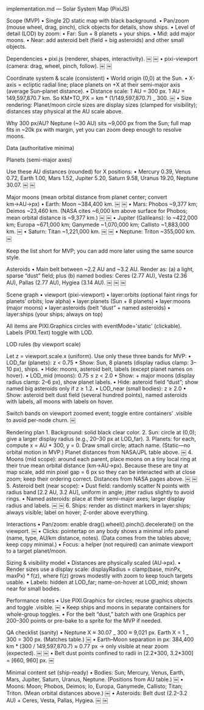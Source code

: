implementation.md — Solar System Map (PixiJS)

Scope (MVP)
• Single 2D static map with black background.
• Pan/zoom (mouse wheel, drag, pinch), click objects for details, show ships.
• Level of detail (LOD) by zoom:
• Far: Sun + 8 planets + your ships.
• Mid: add major moons.
• Near: add asteroid belt (field + big asteroids) and other small objects.

Dependencies
• pixi.js (renderer, shapes, interactivity). ￼ ￼
• pixi-viewport (camera: drag, wheel, pinch, follow). ￼ ￼

Coordinate system & scale (consistent)
• World origin (0,0) at the Sun.
• X-axis = ecliptic radial line; place planets on +X at their semi-major axis (average Sun–planet distance).
• Distance scale: 1 AU = 300 px. 1 AU = 149,597,870.7 km. So KM*TO_PX = km * (1/149,597,870.7) \_ 300. ￼
• Size rendering: Planet/moon circle sizes are display sizes (clamped for visibility); distances stay physical at the AU scale above.

Why 300 px/AU? Neptune (~30 AU) sits ~9,000 px from the Sun; full map fits in ~20k px with margin, yet you can zoom deep enough to resolve moons.

Data (authoritative minima)

Planets (semi-major axes)

Use these AU distances (rounded) for X positions:
• Mercury 0.39, Venus 0.72, Earth 1.00, Mars 1.52, Jupiter 5.20, Saturn 9.58, Uranus 19.20, Neptune 30.07. ￼ ￼

Major moons (mean orbital distance from planet center; convert km→AU→px)
• Earth: Moon ~384,400 km. ￼ ￼
• Mars: Phobos ~9,377 km; Deimos ~23,460 km. (NASA cites ~6,000 km above surface for Phobos; mean orbital distance is ~9,377 km.) ￼ ￼
• Jupiter (Galileans): Io ~422,000 km; Europa ~671,000 km; Ganymede ~1,070,000 km; Callisto ~1,883,000 km. ￼
• Saturn: Titan ~1,221,000 km. ￼ ￼
• Neptune: Triton ~355,000 km. ￼

Keep the list short for MVP; you can add more later using the same source style.

Asteroids
• Main belt between ~2.2 AU and ~3.2 AU. Render as: (a) a light, sparse “dust” field; plus (b) named bodies: Ceres (2.77 AU), Vesta (2.36 AU), Pallas (2.77 AU), Hygiea (3.14 AU). ￼ ￼ ￼

Scene graph
• viewport (pixi-viewport)
• layer:orbits (optional faint rings for planets’ orbits; low alpha)
• layer:planets (Sun + 8 planets)
• layer:moons (major moons)
• layer:asteroids (belt “dust” + named asteroids)
• layer:ships (your ships; always on top)

All items are PIXI.Graphics circles with eventMode='static' (clickable). Labels (PIXI.Text) toggle with LOD.

LOD rules (by viewport scale)

Let z = viewport.scale.x (uniform). Use only these three bands for MVP:
• LOD_far (planets): z < 0.75
• Show: Sun, 8 planets (display radius clamp: 3–10 px), ships.
• Hide: moons, asteroid belt, labels (except planet names on hover).
• LOD_mid (moons): 0.75 ≤ z < 2.0
• Show: + major moons (display radius clamp: 2–6 px), show planet labels.
• Hide: asteroid field “dust”; show named big asteroids only if z ≥ 1.2.
• LOD_near (small bodies): z ≥ 2.0
• Show: asteroid belt dust field (several hundred points), named asteroids with labels, all moons with labels on hover.

Switch bands on viewport zoomed event; toggle entire containers’ .visible to avoid per-node churn. ￼

Rendering plan 1. Background: solid black clear color. 2. Sun: circle at (0,0); give a larger display radius (e.g., 20–30 px at LOD_far). 3. Planets: for each, compute x = AU \* 300, y = 0. Draw small circle; attach name. (Static—no orbital motion in MVP.) Planet distances from NASA/JPL table above. ￼ 4. Moons (mid scope): around each parent, place moons on a tiny local ring at their true mean orbital distance (km→AU→px). Because these are tiny at map scale, add min pixel gap = 6 px so they can be interacted with at close zoom; keep their ordering correct. Distances from NASA pages above. ￼ ￼ 5. Asteroid belt (near scope):
• Dust field: randomly scatter N points with radius band [2.2 AU, 3.2 AU], uniform in angle; jitter radius slightly to avoid rings.
• Named asteroids: place at their semi-major axes; larger display radius and labels. ￼ ￼ 6. Ships: render as distinct markers in layer:ships; always visible; label on hover; Z-order above everything.

Interactions
• Pan/zoom: enable drag().wheel().pinch().decelerate() on the viewport. ￼
• Clicks: pointertap on any body shows a minimal info panel (name, type, AU/km distance, notes). (Data comes from the tables above; keep copy minimal.)
• Focus: a helper (not required) can animate viewport to a target planet/moon.

Sizing & visibility model
• Distances are physically scaled (AU→px).
• Render sizes use a display scale: displayRadius = clamp(base, minPx, maxPx) \* f(z), where f(z) grows modestly with zoom to keep touch targets usable.
• Labels: hidden at LOD_far; name-on-hover at LOD_mid; shown near for small bodies.

Performance notes
• Use PIXI.Graphics for circles; reuse graphics objects and toggle .visible. ￼
• Keep ships and moons in separate containers for whole-group toggles.
• For the belt “dust,” batch with one Graphics per 200–300 points or pre-bake to a sprite for the MVP if needed.

QA checklist (sanity)
• Neptune X ≈ 30.07 _ 300 ≈ 9,021 px. Earth X = 1 _ 300 = 300 px. (Matches table.) ￼
• Earth–Moon separation in px: 384,400 km * (300 / 149,597,870.7) ≈ 0.77 px → only visible at near zoom (expected). ￼ ￼
• Belt dust points confined to radii in [2.2*300, 3.2\*300] = [660, 960] px. ￼

Minimal content set (ship-ready)
• Bodies: Sun; Mercury, Venus, Earth, Mars, Jupiter, Saturn, Uranus, Neptune. (Positions from AU table.) ￼
• Moons: Moon; Phobos, Deimos; Io, Europa, Ganymede, Callisto; Titan; Triton. (Mean orbital distances above.) ￼
• Asteroids: Belt dust (2.2–3.2 AU) + Ceres, Vesta, Pallas, Hygiea. ￼ ￼
